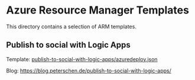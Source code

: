 # Azure Resource Manager Templates #
This directory contains a selection of ARM templates.

## Publish to social with Logic Apps ##
Template: [publish-to-social-with-logic-apps/azuredeploy.json](publish-to-social-with-logic-apps/azuredeploy.json)

Blog: https://blog.peterschen.de/publish-to-social-with-logic-apps/
